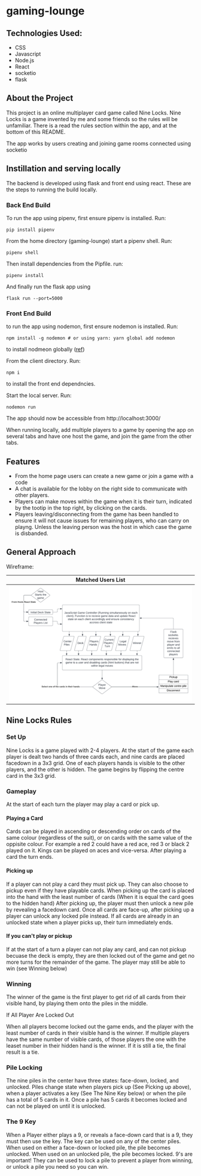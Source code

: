 # gaming-lounge

## Technologies Used:
* CSS
* Javascript
* Node.js
* React
* socketio
* flask

## About the Project
This project is an online multiplayer card game called Nine Locks. Nine Locks is a game invented by me and some friends so the rules will be unfamiliar. There is a read the rules section within the app, and at the bottom of this README.

The app works by users creating and joining game rooms connected using socketio

## Instillation and serving locally

The backend is developed using flask and front end using react. These are the steps to running the build locally. 


### Back End Build

To run the app using pipenv, first ensure pipenv is installed. Run:
```
pip install pipenv
```

From the home directory (gaming-lounge) start a pipenv shell. Run:
```
pipenv shell
```

Then install dependencies from the Pipfile. run:
```
pipenv install
```

And finally run the flask app using
```
flask run --port=5000
```

### Front End Build

to run the app using nodemon, first ensure nodemon is installed. Run:
```
npm install -g nodemon # or using yarn: yarn global add nodemon
```
to install nodmeon globally ([ref](npmjs.com/package/nodemon))

From the client directory. Run:
```
npm i
```
to install the front end dependncies.

Start the local server. Run: 
```
nodemon run
```

The app should now be accessible from http://localhost:3000/

When running locally, add multiple players to a game by opening the app on several tabs and have one host the game, and join the game from the other tabs.

## Features
* From the home page users can create a new game or join a game with a code
* A chat is available for the lobby on the right side to communicate with other players.
* Players can make moves within the game when it is their turn, indicated by the tootip in the top right, by clicking on the cards.
* Players leaving/disconnecting from the game has been handled to ensure it will not cause issues for remaining players, who can carry on playng. Unless the leaving person was the host in which case the game is disbanded.

## General Approach


Wireframe:

Matched Users List         | 
:-------------------------:|
![](./planning/NineLocksGameFlow.png) |



## Nine Locks Rules

### Set Up

Nine Locks is a game played with 2-4 players. 
At the start of the game each player is dealt two hands of three cards each, 
and nine cards are placed facedown in a 3x3 grid. One of each players hands is visible to the other players, and the other is hidden.
The game begins by flipping the centre card in the 3x3 grid.

### Gameplay

At the start of each turn the player may play a card or pick up.
 

#### Playing a Card


Cards can be played in 
ascending or descending order on cards of the same colour (regardless of the suit), or on cards with the same value of the oppisite colour.
For example a red 2 could have a red ace, red 3 or black 2 played on it. Kings can be played on aces and vice-versa.
After playing a card the turn ends.


#### Picking up


If a player can not play a card they must pick up. They can also choose to pickup even if they have playable cards.
When picking up the card is placed into the hand with the least number of cards (When it is equal the card goes to the hidden hand)
After picking up, the player must then unlock a new pile by revealing a facedown card. Once all cards are face-up, after picking up a player can unlock any locked pile instead.
If all cards are already in an unlocked state when a player picks up, their turn immediately ends.


#### If you can't play or pickup


If at the start of a turn a player can not play any card, and can not pickup becuase the deck is empty, they are then locked out of the game and get no more turns for the remainder of the game.
The player may still be able to win (see Winning below)


### Winning

The winner of the game is the first player to get rid of all cards from their visible hand, by playing them onto the piles in the middle.

If All Player Are Locked Out

When all players become locked out the game ends, and the player with the least number of cards in their visible hand is the winner.
If multiple players have the same number of visible cards, of those players the one with the leaset number in their hidden hand is the winner.
If it is still a tie, the final result is a tie.

### Pile Locking

The nine piles in the center have three states: face-down, locked, and unlocked.
Piles change state when players pick up (See Picking up above), when a player activates a key (See The Nine Key below) or when the pile has a total of 5 cards in it.
Once a pile has 5 cards it becomes locked and can not be played on until it is unlocked.

### The 9 Key 

When a Player either plays a 9, or reveals a face-down card that is a 9, they must then use the key.
The key can be used on any of the center piles. When used on either a face-down or locked pile, the pile becomes unlocked.
When used on an unlocked pile, the pile becomes locked.
9's are important! They can be used to lock a pile to prevent a player from winning, or unlock a pile you need so you can win.
